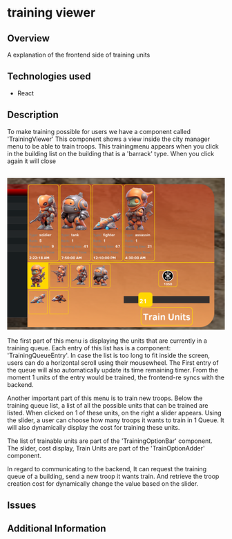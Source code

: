 # training viewer

## Overview
A explanation of the frontend side of training units

## Technologies used
- React


## Description
To make training possible for users we have a component called 'TrainingViewer'
This component shows a view inside the city manager menu to be able to train troops.
This trainingmenu appears when you click in the building list on the building that is a 'barrack' type.
When you click again it will close

<br>![alt text](../images/image_training.png)

The first part of this menu is displaying the units that are currently in a training queue.
Each entry of this list has is a component: 'TrainingQueueEntry'. In case the list is too long to fit inside the screen, users can do 
a horizontal scroll using their mousewheel. The First entry of the queue will also automatically update its time remaining timer.
From the moment 1 units of the entry would be trained, the frontend-re syncs with the backend.

Another important part of this menu is to train new troops. Below the training queue list, a list of all the possible units that can be trained
are listed. When clicked on 1 of these units, on the right a slider appears. Using the slider, a user can choose how many troops it wants to train in 1 Queue.
It will also dynamically display the cost for training these units.

The list of trainable units are part of the 'TrainingOptionBar' component.
The slider, cost display, Train Units are part of the 'TrainOptionAdder' component.

In regard to communicating to the backend, It can request the training queue of a building, send a new troop it wants train. And retrieve the troop creation cost
for dynamically change the value based on the slider.


## Issues


## Additional Information
